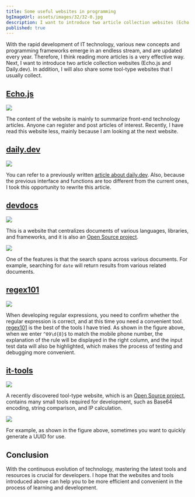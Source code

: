 ```yaml
---
title: Some useful websites in programming
bgImageUrl: assets/images/32/32-0.jpg
description: I want to introduce two article collection websites (Echo.js and Daily.dev). In addition, I will also share some tool-type websites that I usually collect
published: true
---
```


With the rapid development of IT technology, various new concepts and programming frameworks emerge in an endless stream, and are updated every year. Therefore, I think reading more articles is a very effective way. Next, I want to introduce two article collection websites (Echo.js and Daily.dev). In addition, I will also share some tool-type websites that I usually collect.

## [Echo.js](https://www.echojs.com/)

<img class="img-responsive" loading="lazy" src="assets/images/32/32-01.png">

The content of the website is mainly to summarize front-end technology articles. Anyone can register and post articles of interest. Recently, I have read this website less, mainly because I am looking at the next website.

## [daily.dev](https://daily.dev/)

<img class="img-responsive" loading="lazy" src="assets/images/32/32-02.png">

You can refer to a previously written [article about daily.dev](https://thomascsd.github.io/blog/2020-09-05-IntroducingDailyDev). Also, because the previous interface and functions are too different from the current ones, I took this opportunity to rewrite this article.

## [devdocs](https://devdocs.io/)

<img class="img-responsive" loading="lazy" src="assets/images/32/32-03.png">

This is a website that centralizes documents of various languages, libraries, and frameworks, and it is also an [Open Source project](https://github.com/freeCodeCamp/devdocs).

<img class="img-responsive" loading="lazy" src="assets/images/32/32-04.png">

One of the features is that the search spans across various documents. For example, searching for `date` will return results from various related documents.

## [regex101](httpshttps://regex101.com/)

<img class="img-responsive" loading="lazy" src="assets/images/32/32-05.png">

When developing regular expressions, you need to confirm whether the regular expression is correct, and at this time you need a convenient tool. [regex101](https://regex101.com/) is the best of the tools I have tried.
As shown in the figure above, when we enter `^09\d{8}$` to match the mobile phone number, the explanation of the rule will be displayed in the right column, and the input test data will also be highlighted, which makes the process of testing and debugging more convenient.

## [it-tools](https://it-tools.tech/)

<img class="img-responsive" loading="lazy" src="assets/images/32/32-06.png">

A recently discovered tool-type website, which is an [Open Source project](https://github.com/CorentinTh/it-tools), contains many small tools required for development, such as Base64 encoding, string comparison, and IP calculation.

<img class="img-responsive" loading="lazy" src="assets/images/32/32-07.png">

For example, as shown in the figure above, sometimes you want to quickly generate a UUID for use.

## Conclusion

With the continuous evolution of technology, mastering the latest tools and resources is crucial for developers. I hope that the websites and tools introduced above can help you to be more efficient and convenient in the process of learning and development.
